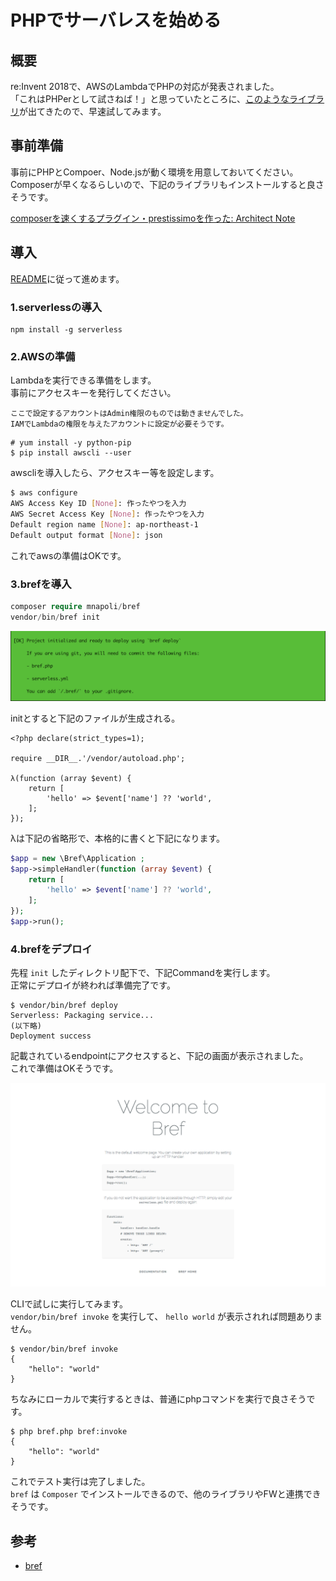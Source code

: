 # PHPでサーバレスを始める
## 概要
re:Invent 2018で、AWSのLambdaでPHPの対応が発表されました。  
「これはPHPerとして試さねば！」と思っていたところに、[このようなライブラリ](https://github.com/mnapoli/bref)が出てきたので、早速試してみます。  

## 事前準備
事前にPHPとCompoer、Node.jsが動く環境を用意しておいてください。  
Composerが早くなるらしいので、下記のライブラリもインストールすると良さそうです。   

[composerを速くするプラグイン・prestissimoを作った: Architect Note](http://blog.tojiru.net/article/432944706.html)

## 導入
[README](https://github.com/mnapoli/bref)に従って進めます。  

### 1.serverlessの導入
```
npm install -g serverless
```

### 2.AWSの準備
Lambdaを実行できる準備をします。  
事前にアクセスキーを発行してください。  

```tips
ここで設定するアカウントはAdmin権限のものでは動きませんでした。  
IAMでLambdaの権限を与えたアカウントに設定が必要そうです。
```

```bash:awscliのインストール
# yum install -y python-pip
$ pip install awscli --user
```
awscliを導入したら、アクセスキー等を設定します。
```bash
$ aws configure
AWS Access Key ID [None]: 作ったやつを入力
AWS Secret Access Key [None]: 作ったやつを入力
Default region name [None]: ap-northeast-1
Default output format [None]: json
```
これでawsの準備はOKです。

### 3.brefを導入
```php
composer require mnapoli/bref
vendor/bin/bref init
```

![成功画面](img/success.png)

initとすると下記のファイルが生成される。  
```php:bref.php
<?php declare(strict_types=1);

require __DIR__.'/vendor/autoload.php';

λ(function (array $event) {
    return [
        'hello' => $event['name'] ?? 'world',
    ];
});
```

λは下記の省略形で、本格的に書くと下記になります。
```php
$app = new \Bref\Application ; 
$app->simpleHandler(function (array $event) {
    return [
        'hello' => $event['name'] ?? 'world',
    ];
});
$app->run();
```

### 4.brefをデプロイ
先程 `init` したディレクトリ配下で、下記Commandを実行します。  
正常にデプロイが終われば準備完了です。
```
$ vendor/bin/bref deploy
Serverless: Packaging service...
(以下略)
Deployment success
 ```

 記載されているendpointにアクセスすると、下記の画面が表示されました。  
 これで準備はOKそうです。

![ブラウザで表示](img/browser.png)

CLIで試しに実行してみます。  
`vendor/bin/bref invoke` を実行して、 `hello world` が表示されれば問題ありません。
```
$ vendor/bin/bref invoke
{
    "hello": "world"
}
```

ちなみにローカルで実行するときは、普通にphpコマンドを実行で良さそうです。
```
$ php bref.php bref:invoke
{
    "hello": "world"
}
```

これでテスト実行は完了しました。  
`bref` は `Composer` でインストールできるので、他のライブラリやFWと連携できそうです。

## 参考

* [bref](https://github.com/mnapoli/bref)